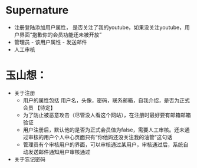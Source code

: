 # Supernature
* 注册登陆添加用户属性， 是否关注了我的youtube，如果没关注youtube，用户界面“抱歉你的会员功能还未被开放”
* 管理员 - 该用户属性 - 发送邮件
* 人工审核

# 玉山想：
* 关于注册
	* 用户的属性包括 用户名，头像，密码，联系邮箱，自我介绍，是否为正式会员 【待定】
	* 为了防止被恶意攻击（尽管没人看这个网站），在注册时最好要有邮箱邮箱验证
	* 用户注册后，默认他的是否为正式会员值为false，需要人工审核。还未通过审核的用户个人中心页面只有“你他妈还没关注我的油管”这句话
	* 管理员有个审核用户的界面，可以审核通过某用户，审核通过后，系统自动发送邮件通知用户审核通过
* 关于忘记密码
